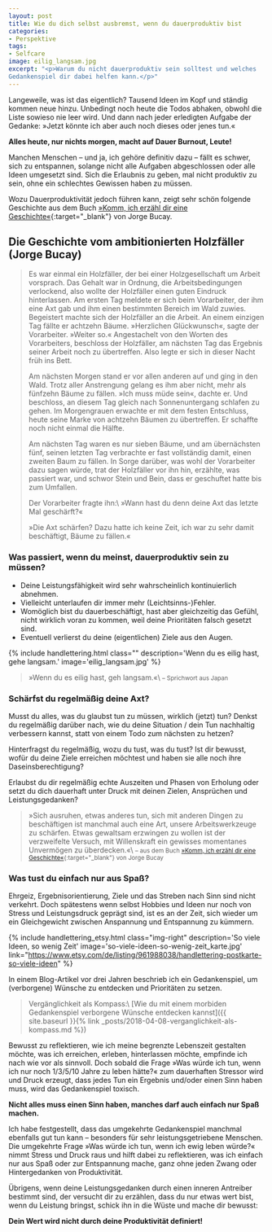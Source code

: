 ```yaml
---
layout: post
title: Wie du dich selbst ausbremst, wenn du dauerproduktiv bist
categories:
- Perspektive
tags:
- Selfcare
image: eilig_langsam.jpg
excerpt: "<p>Warum du nicht dauerproduktiv sein solltest und welches
Gedankenspiel dir dabei helfen kann.</p>"
---
```


Langeweile, was ist das eigentlich? Tausend Ideen im Kopf und ständig kommen
neue hinzu. Unbedingt noch heute die Todos abhaken, obwohl die Liste sowieso nie
leer wird. Und dann nach jeder erledigten Aufgabe der Gedanke: »Jetzt könnte ich
aber auch noch dieses oder jenes tun.«

**Alles heute, nur nichts morgen, macht auf Dauer Burnout, Leute!**

Manchen Menschen – und ja, ich gehöre definitiv dazu – fällt es schwer, sich zu
entspannen, solange nicht alle Aufgaben abgeschlossen oder alle Ideen umgesetzt
sind. Sich die Erlaubnis zu geben, mal nicht produktiv zu sein, ohne ein
schlechtes Gewissen haben zu müssen.

Wozu Dauerproduktivität jedoch führen kann, zeigt sehr schön folgende Geschichte
aus dem Buch
[»Komm, ich erzähl dir eine Geschichte«](https://www.fischerverlage.de/buch/jorge-bucay-komm-ich-erzaehl-dir-eine-geschichte-9783596521715){:target="_blank"}
von Jorge Bucay.

## Die Geschichte vom ambitionierten Holzfäller (Jorge Bucay)

>Es war einmal ein Holzfäller, der bei einer Holzgesellschaft um Arbeit
vorsprach. Das Gehalt war in Ordnung, die Arbeitsbedingungen verlockend, also
wollte der Holzfäller einen guten Eindruck hinterlassen. Am ersten Tag meldete
er sich beim Vorarbeiter, der ihm eine Axt gab und ihm einen bestimmten Bereich
im Wald zuwies. Begeistert machte sich der Holzfäller an die Arbeit. An einem
einzigen Tag fällte er achtzehn Bäume. »Herzlichen Glückwunsch«, sagte der
Vorarbeiter. »Weiter so.« Angestachelt von den Worten des Vorarbeiters,
beschloss der Holzfäller, am nächsten Tag das Ergebnis seiner Arbeit noch zu
übertreffen. Also legte er sich in dieser Nacht früh ins Bett.
>
>Am nächsten Morgen stand er vor allen anderen auf und ging in den Wald. Trotz
aller Anstrengung gelang es ihm aber nicht, mehr als fünfzehn Bäume zu fällen.
»Ich muss müde sein«, dachte er. Und beschloss, an diesem Tag gleich nach
Sonnenuntergang schlafen zu gehen. Im Morgengrauen erwachte er mit dem festen
Entschluss, heute seine Marke von achtzehn Bäumen zu übertreffen. Er schaffte
noch nicht einmal die Hälfte.
>
>Am nächsten Tag waren es nur sieben Bäume, und am übernächsten fünf, seinen
letzten Tag verbrachte er fast vollständig damit, einen zweiten Baum zu fällen.
In Sorge darüber, was wohl der Vorarbeiter dazu sagen würde, trat der Holzfäller
vor ihn hin, erzählte, was passiert war, und schwor Stein und Bein, dass er
geschuftet hatte bis zum Umfallen.
>
>Der Vorarbeiter fragte ihn:\\
>»Wann hast du denn deine Axt das letzte Mal
geschärft?«
>
>»Die Axt schärfen? Dazu hatte ich keine Zeit, ich war zu sehr damit beschäftigt,
Bäume zu fällen.«

### Was passiert, wenn du meinst, dauerproduktiv sein zu müssen?

* Deine Leistungsfähigkeit wird sehr wahrscheinlich kontinuierlich abnehmen.
* Vielleicht unterlaufen dir immer mehr (Leichtsinns-)Fehler.
* Womöglich bist du dauerbeschäftigt, hast aber gleichzeitig das Gefühl, nicht
  wirklich voran zu kommen, weil deine Prioritäten falsch gesetzt sind.
* Eventuell verlierst du deine (eigentlichen) Ziele aus den Augen.

{% include handlettering.html
  class=""
  description='Wenn du es eilig hast, gehe langsam.'
  image='eilig_langsam.jpg'
%}

>»Wenn du es eilig hast, geh langsam.«\\
><small>– Sprichwort aus Japan</small>

### Schärfst du regelmäßig deine Axt?

Musst du alles, was du glaubst tun zu müssen, wirklich (jetzt) tun? Denkst du
regelmäßig darüber nach, wie du deine Situation / dein Tun nachhaltig verbessern
kannst, statt von einem Todo zum nächsten zu hetzen?

Hinterfragst du regelmäßig, wozu du tust, was du tust? Ist dir bewusst, wofür du
deine Ziele erreichen möchtest und haben sie alle noch ihre Daseinsberechtigung?

Erlaubst du dir regelmäßig echte Auszeiten und Phasen von Erholung oder setzt du
dich dauerhaft unter Druck mit deinen Zielen, Ansprüchen und Leistungsgedanken?

>»Sich ausruhen, etwas anderes tun, sich mit anderen Dingen zu beschäftigen ist
manchmal auch eine Art, unsere Arbeitswerkzeuge zu schärfen. Etwas gewaltsam
erzwingen zu wollen ist der verzweifelte Versuch, mit Willenskraft ein gewisses
momentanes Unvermögen zu überdecken.«\\
><small>– aus dem Buch [»Komm, ich erzähl dir eine Geschichte«](https://www.fischerverlage.de/buch/jorge-bucay-komm-ich-erzaehl-dir-eine-geschichte-9783596521715){:target="_blank"} von Jorge Bucay</small>

### Was tust du einfach nur aus Spaß?

Ehrgeiz, Ergebnisorientierung, Ziele und das Streben nach Sinn sind nicht
verkehrt. Doch spätestens wenn selbst Hobbies und Ideen nur noch von Stress und
Leistungsdruck geprägt sind, ist es an der Zeit, sich wieder um ein
Gleichgewicht zwischen Anspannung und Entspannung zu kümmern.

{% include handlettering_etsy.html
  class="img-right"
  description='So viele Ideen, so wenig Zeit'
  image='so-viele-ideen-so-wenig-zeit_karte.jpg'
  link="https://www.etsy.com/de/listing/961988038/handlettering-postkarte-so-viele-ideen"
%}

In einem Blog-Artikel vor drei Jahren beschrieb ich ein Gedankenspiel, um
(verborgene) Wünsche zu entdecken und Prioritäten zu setzen.

> Vergänglichkeit als Kompass:\\
> [Wie du mit einem morbiden Gedankenspiel verborgene Wünsche entdecken kannst]({{ site.baseurl }}{% link _posts/2018-04-08-verganglichkeit-als-kompass.md %})

Bewusst zu reflektieren, wie ich meine begrenzte Lebenszeit gestalten möchte,
was ich erreichen, erleben, hinterlassen möchte, empfinde ich nach wie vor als
sinnvoll. Doch sobald die Frage »Was würde ich tun, wenn ich nur noch 1/3/5/10
Jahre zu leben hätte?« zum dauerhaften Stressor wird und Druck erzeugt, dass
jedes Tun ein Ergebnis und/oder einen Sinn haben muss, wird das Gedankenspiel
toxisch.

**Nicht alles muss einen Sinn haben, manches darf auch einfach nur Spaß machen.**

Ich habe festgestellt, dass das umgekehrte Gedankenspiel manchmal ebenfalls gut
tun kann – besonders für sehr leistungsgetriebene Menschen. Die umgekehrte Frage
»Was würde ich tun, wenn ich ewig leben würde?« nimmt Stress und Druck raus und
hilft dabei zu reflektieren, was ich einfach nur aus Spaß oder zur Entspannung
mache, ganz ohne jeden Zwang oder Hintergedanken von Produktivität.

Übrigens, wenn deine Leistungsgedanken durch einen inneren Antreiber bestimmt
sind, der versucht dir zu erzählen, dass du nur etwas wert bist, wenn du
Leistung bringst, schick ihn in die Wüste und mache dir bewusst:

**Dein Wert wird nicht durch deine Produktivität definiert!**
